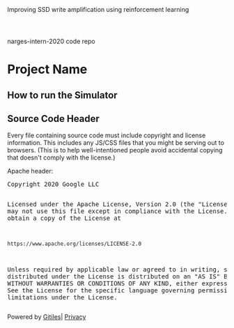 <!DOCTYPE html><html lang="en"><head><meta charset="utf-8">Improving SSD write amplification using reinforcement learning<link rel="stylesheet" type="text/css" href="/+static/base.FgwOs7Bvh5E6-lzR-xJuUQ.cache.css"/><link rel="stylesheet" type="text/css" href="/+static/doc.aizEIcp0qpW8JIXIrCB9UQ.cache.css"/><link rel="stylesheet" type="text/css" href="/+static/prettify/prettify.AOMOBqJIPcDq491E2ExAAw.cache.css"/><!-- default customHeadTagPart --></head><body class="Site"><header class="Site-header "><div class="Header"><div class="Header-title"></div></div></header><div class="Site-content Site-Content--markdown"><div class="Container"><div class="doc"><p>narges-intern-2020 code repo</p><p></p><h1><a class="h" name="Project-Name" href="#Project-Name"><span></span></a><a class="h" name="project-name" href="#project-name"><span></span></a>Project Name</h1><h2><a class="h" name="How-to-run-the-Simulator" href="#How-to-run-the-Simulator"><span></span></a><a class="h" name="how-to-run-the-simulator" href="#how-to-run-the-simulator"><span></span></a>How to run the Simulator</h2><h2><a class="h" name="Source-Code-Header" href="#Source-Code-Header"><span></span></a><a class="h" name="source-code-header" href="#source-code-header"><span></span></a>Source Code Header</h2><p>Every file containing source code must include copyright and license information. This includes any JS/CSS files that you might be serving out to browsers. (This is to help well-intentioned people avoid accidental copying that doesn&#39;t comply with the license.)</p><p>Apache header:</p><pre class="code">Copyright 2020 Google LLC

Licensed under the Apache License, Version 2.0 (the &quot;License&quot;);
you may not use this file except in compliance with the License.
You may obtain a copy of the License at

    https://www.apache.org/licenses/LICENSE-2.0

Unless required by applicable law or agreed to in writing, software
distributed under the License is distributed on an &quot;AS IS&quot; BASIS,
WITHOUT WARRANTIES OR CONDITIONS OF ANY KIND, either express or implied.
See the License for the specific language governing permissions and
limitations under the License.
</pre></div></div></div><!-- default customFooter --><footer class="Site-footer"><div class="Footer"><span class="Footer-poweredBy">Powered by <a href="https://gerrit.googlesource.com/gitiles/">Gitiles</a>| <a href="https://policies.google.com/privacy">Privacy</a></span><div class="Footer-links"></div></div></footer></body></html>

